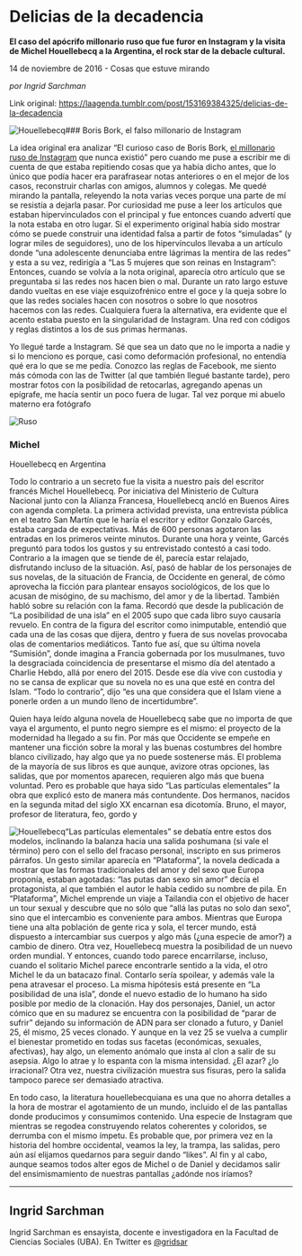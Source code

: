 # Delicias de la decadencia

**El caso del apócrifo millonario ruso que fue furor en Instagram y la visita de Michel Houellebecq a la Argentina, el rock star de la debacle cultural.**

14 de noviembre de 2016 - Cosas que estuve mirando

_por Ingrid Sarchman_

Link original: https://laagenda.tumblr.com/post/153169384325/delicias-de-la-decadencia

![Houellebecq](https://64.media.tumblr.com/82458f3a15c2c3e6bc672cf4728c9b5c/tumblr_inline_pk0wm5hqws1t6q87u_500.jpg)### Boris
Bork, el falso millonario de Instagram

  
La idea original era analizar “El
curioso caso de Boris Bork, [el millonario ruso de Instagram](https://t.umblr.com/redirect?z=http%3A%2F%2Fwww.bbc.com%2Fmundo%2Fnoticias-37727024%3Focid%3Dsocialflow_twitter&t=N2Q3NTFkZDJhZDU0NzU2NWQ4MmQ1MGEwMGU3NmI1MTM5YjNhNmJkMyx2SkNHY2ZrTw%3D%3D&b=t%3AXDz46txpppLgDp7rJlWQpw&p=https%3A%2F%2Flaagenda.tumblr.com%2Fpost%2F153169384325%2Fdelicias-de-la-decadencia&m=1&ts=1705438571) que nunca
existió” pero cuando me puse a escribir me di cuenta de que
estaba repitiendo cosas que ya había dicho antes, que lo único que
podía hacer era parafrasear notas anteriores o en el mejor de los
casos, reconstruir charlas con amigos, alumnos y colegas. Me quedé
mirando la pantalla, releyendo la nota varias veces porque una parte
de mí se resistía a dejarla pasar. Por curiosidad me puse a leer
los artículos que estaban hipervinculados con el principal y fue
entonces cuando advertí que la nota estaba en otro lugar. Si el
experimento original había sido mostrar cómo se puede construir una
identidad falsa a partir de fotos “simuladas” (y lograr miles de
seguidores), uno de los hipervínculos llevaba a un artículo donde
“una adolescente denunciaba entre lágrimas la mentira de las
redes” y esta a su vez,  redirigía a “Las 5 mujeres que son
reinas en Instagram”: Entonces, cuando se volvía a la nota
original, aparecía otro artículo que se preguntaba si las redes nos
hacen bien o mal. Durante un rato largo estuve dando vueltas en ese
viaje esquizofrénico entre el goce y la queja sobre lo que las redes
sociales hacen con nosotros o sobre lo que nosotros hacemos con las
redes. Cualquiera
fuera la alternativa, era evidente que el acento estaba puesto en la
singularidad de Instagram. Una red con códigos y reglas distintos a
los de sus primas hermanas. 


Yo
llegué tarde a Instagram. Sé que sea un dato que no le importa a
nadie y si lo menciono es porque, casi como deformación profesional,
 no entendía qué era lo que se me pedía. Conozco las reglas de
Facebook, me siento más cómoda con las de Twitter (al que también
llegué bastante tarde), pero mostrar fotos con la posibilidad de
retocarlas, agregando apenas un epígrafe, me hacía sentir un poco
fuera de lugar. Tal vez porque mi abuelo materno era fotógrafo


![Ruso](https://64.media.tumblr.com/76669c8adaa800ae13d951a30f103b89/tumblr_inline_pk0wm5xbjb1t6q87u_250.jpg)  


### Michel
Houellebecq en Argentina

Todo
lo contrario a un secreto fue la visita a nuestro país del escritor
francés Michel Houellebecq. Por iniciativa del Ministerio de Cultura
Nacional junto con la Alianza Francesa, Houellebecq ancló en Buenos
Aires con agenda completa. La primera actividad prevista, una
entrevista pública en el teatro San Martín que le haría el
escritor y editor Gonzalo Garcés, estaba cargada de expectativas.
Más de 600 personas agotaron las entradas en los primeros veinte
minutos. Durante una hora y veinte, Garcés preguntó para todos los
gustos y su entrevistado contestó a casi todo. Contrario a la imagen
que se tiende de él, parecía estar relajado, disfrutando incluso de
la situación. Así, pasó de hablar de los personajes de sus
novelas, de la situación de Francia, de Occidente en general, de
cómo aprovecha la ficción para plantear ensayos sociológicos, de
los que lo acusan de misógino, de su machismo, del amor y de la
libertad. También habló sobre su relación con la fama. Recordó
que desde la publicación de “La posibilidad de una isla” en el
2005 supo que cada libro suyo causaría revuelo. En contra de la
figura del escritor como inimputable, entendió que cada una de las
cosas que dijera, dentro y fuera de sus novelas provocaba olas de
comentarios mediáticos. Tanto fue así, que su última novela
“Sumisión”, donde imagina a Francia gobernada por los
musulmanes, tuvo la desgraciada coincidencia de presentarse el mismo
día del atentado a Charlie Hebdo, allá por enero del 2015. Desde
ese día vive con custodia y no se cansa de explicar que su novela no
es una que esté en contra del Islam. “Todo lo contrario”, dijo
“es una que considera que el Islam viene a ponerle orden a un mundo
lleno de incertidumbre”.  


Quien
haya leído alguna novela de Houellebecq sabe que no importa de que
vaya el argumento, el punto negro siempre es el mismo: el proyecto de
la modernidad ha llegado a su fin. Por más que Occidente se empeñe
en mantener una ficción sobre la moral y las buenas costumbres del
hombre blanco civilizado, hay algo que ya no puede sostenerse más.
El problema de la mayoría de sus libros es que aunque, avizore otras
opciones, las salidas, que por momentos aparecen, requieren algo más
que buena voluntad. Pero es probable que haya sido “Las partículas
elementales” la obra que explicó esto de manera más contundente.
Dos hermanos, nacidos en la segunda mitad del siglo XX encarnan esa
dicotomía. Bruno, el mayor, profesor de literatura, feo, gordo y


![Houellebecq](https://64.media.tumblr.com/f54169e4ae6063730ffe88505a923e15/tumblr_inline_pk0wm5HirQ1t6q87u_250.jpg)“Las
partículas elementales” se debatía entre estos dos modelos,
inclinando la balanza hacia una salida poshumana (si vale el término)
pero con el sello del fracaso personal, inscripto en sus primeros
párrafos. Un gesto similar aparecía en “Plataforma”, la novela
dedicada a mostrar que las formas tradicionales del amor y del sexo
que Europa proponía,  estaban agotadas: “las putas dan sexo sin
amor” decía el protagonista, al que también el autor le había
cedido su nombre de pila. En “Plataforma”, Michel emprende un
viaje a Tailandia con el objetivo de hacer un tour sexual y descubre
que no sólo que “allá las putas no solo dan sexo”, sino que el
intercambio es conveniente para ambos. Mientras que Europa tiene una
alta población de gente rica y sola, el tercer mundo, está
dispuesto a intercambiar sus cuerpos y algo más (¿una especie de
amor?) a cambio de dinero. Otra vez, Houellebecq muestra la
posibilidad de un nuevo orden mundial. Y entonces, cuando todo parece
encarrilarse, incluso, cuando el solitario Michel parece encontrarle
sentido a la vida, el otro Michel le da un batacazo final. Contarlo
sería spoilear, y además vale la pena atravesar el proceso. La
misma hipótesis está presente en “La posibilidad de una isla”,
donde el nuevo estadio de lo humano ha sido posible por medio de la
clonación. Hay dos personajes, Daniel, un actor cómico que en su
madurez se encuentra con la posibilidad de “parar de sufrir”
dejando su información de ADN para ser clonado a futuro, y Daniel
25, él mismo, 25 veces clonado. Y aunque en la vez 25 se vuelva a
cumplir el bienestar prometido en todas sus facetas (económicas,
sexuales, afectivas), hay algo, un elemento anómalo que insta al
clon a salir de su asepsia. Algo lo atrae y lo espanta con la misma
intensidad. ¿El azar? ¿lo irracional? Otra vez, nuestra
civilización muestra sus fisuras, pero la salida tampoco parece ser
demasiado atractiva. 


En
todo caso, la literatura houellebecquiana es una que no ahorra
detalles a la hora de mostrar el agotamiento de un mundo, incluido el
de las pantallas donde producimos y consumimos contenido. Una
especie de Instagram que
mientras se regodea construyendo relatos coherentes y coloridos, se
derrumba con el mismo ímpetu. Es probable que, por primera vez en la
historia del hombre occidental, veamos la ley, la trampa, las
salidas, pero aún así elijamos quedarnos para seguir dando “likes”.
Al fin y al cabo, aunque seamos todos alter egos de Michel o de
Daniel y decidamos salir del ensimismamiento de nuestras pantallas
¿adónde nos iríamos?  




---

Ingrid Sarchman
---------------

 Ingrid Sarchman es ensayista, docente e investigadora en la Facultad de Ciencias Sociales (UBA). En Twitter es [@gridsar](https://twitter.com/gridsar%E2%80%9D%20target=)

